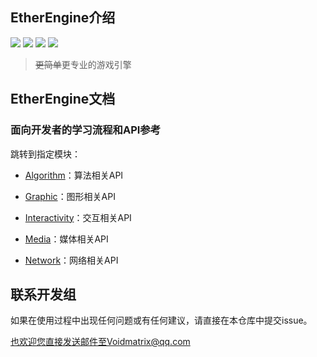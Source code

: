 ## EtherEngine介绍
[![](https://img.shields.io/github/stars/VoidmatrixHeathcliff/EtherEngine.svg?style=flat&labelColor=3f48cc)](https://github.com/VoidmatrixHeathcliff/EtherEngine/stargazers)  [![](https://img.shields.io/github/forks/VoidmatrixHeathcliff/EtherEngine.svg?style=flat&labelColor=3f48cc)](https://github.com/VoidmatrixHeathcliff/EtherEngine/network/members)  [![](https://img.shields.io/github/issues/VoidmatrixHeathcliff/EtherEngine.svg?style=flat&labelColor=3f48cc)](https://github.com/VoidmatrixHeathcliff/EtherEngine/issues)  ![](https://img.shields.io/github/license/VoidmatrixHeathcliff/EtherEngine.svg?style=flat&label=license&message=notspecified&labelColor=3f48cc)
> ~~更简单~~更专业的游戏引擎

## EtherEngine文档


### 面向开发者的学习流程和API参考

跳转到指定模块：

+ [Algorithm](Algorithm/index.md)：算法相关API

+ [Graphic](Graphic/index.md)：图形相关API

+ [Interactivity](Interactivity/index.md)：交互相关API

+ [Media](Media/index.md)：媒体相关API

+ [Network](Network/index.md)：网络相关API


## 联系开发组

如果在使用过程中出现任何问题或有任何建议，请直接在本仓库中提交issue。

也欢迎您直接发送邮件至Voidmatrix@qq.com
